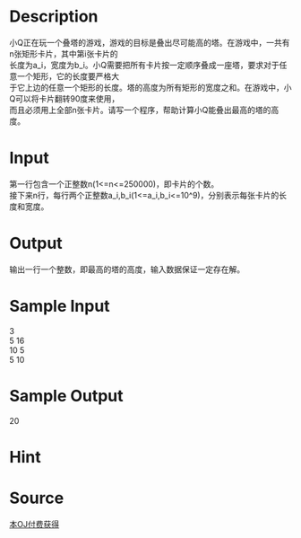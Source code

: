 
# Description

<div class="content"><div>小Q正在玩一个叠塔的游戏，游戏的目标是叠出尽可能高的塔。在游戏中，一共有n张矩形卡片，其中第i张卡片的</div>
<div>长度为a_i，宽度为b_i。小Q需要把所有卡片按一定顺序叠成一座塔，要求对于任意一个矩形，它的长度要严格大</div>
<div>于它上边的任意一个矩形的长度。塔的高度为所有矩形的宽度之和。在游戏中，小Q可以将卡片翻转90度来使用，</div>
<div>而且必须用上全部n张卡片。请写一个程序，帮助计算小Q能叠出最高的塔的高度。</div>
<div></div></div>

# Input

<div class="content"><div>第一行包含一个正整数n(1&lt;=n&lt;=250000)，即卡片的个数。</div>
<div>接下来n行，每行两个正整数a_i,b_i(1&lt;=a_i,b_i&lt;=10^9)，分别表示每张卡片的长度和宽度。</div>
<div></div></div>

# Output

<div class="content"><div>输出一行一个整数，即最高的塔的高度，输入数据保证一定存在解。</div>
<div></div></div>

# Sample Input

<div class="content"><span class="sampledata">3<br/>
5 16<br/>
10 5<br/>
5 10</span></div>

# Sample Output

<div class="content"><span class="sampledata">20</span></div>

# Hint

<div class="content"><p></p></div>

# Source

<div class="content"><p><a href="problemset.php?search=本OJ付费获得">本OJ付费获得</a></p></div>

